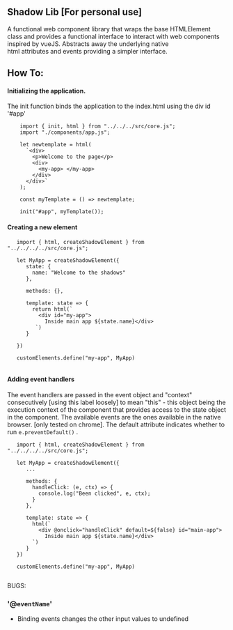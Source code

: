## Shadow Lib [For personal use]
A functional web component library that wraps the base HTMLElement class and provides a functional
interface to interact with web components inspired by vueJS. Abstracts away the underlying native  
html attributes and events providing a simpler interface.

## How To:

#### Initializing the application.

The init function binds the application to the index.html using the div id '#app' 

``` 
    import { init, html } from "../../../src/core.js"; 
    import "./components/app.js";

    let newtemplate = html(
      `<div>
        <p>Welcome to the page</p>
        <div>
          <my-app> </my-app>
        </div>
      </div>`
    );

    const myTemplate = () => newtemplate;

    init("#app", myTemplate());
```

#### Creating a new element
``` 
   import { html, createShadowElement } from "../../../../src/core.js";
   
   let MyApp = createShadowElement({
      state: {
        name: "Welcome to the shadows"
      },
      
      methods: {},
      
      template: state => {
        return html(`
          <div id="my-app">
            Inside main app ${state.name}</div>
         `)
      }
      
   })
   
   customElements.define("my-app", MyApp)
  
```
#### Adding event handlers 
The event handlers are passed in the event object and "context" consecutively [using this label loosely] to 
mean "this" - this object being the execution context of the component that provides access to the state 
object in the component. The available events are the ones available in the native browser. [only tested on chrome].
The default attribute indicates whether to run ``` e.preventDefault() ``` . 

```
   import { html, createShadowElement } from "../../../../src/core.js";
   
   let MyApp = createShadowElement({
      ...
      
      methods: {
        handleClick: (e, ctx) => {
          console.log("Been clicked", e, ctx);
        }
      },
      
      template: state => {
        html(`
          <div @onclick="handleClick" default=${false} id="main-app">
            Inside main app ${state.name}</div>
        `)
      }
   })
   
   customElements.define("my-app", MyApp)
  
```

BUGS:

### '@`eventName`'

- Binding events changes the other input values to undefined

